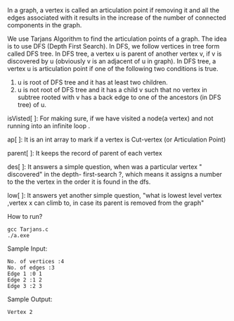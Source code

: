 In a graph, a vertex is called an articulation point if removing it and all the edges associated with it results in the increase of the number of connected components in the graph.

We use Tarjans Algorithm to find the articulation points of a graph.
The idea is to use DFS (Depth First Search). In DFS, we follow vertices in tree form called DFS tree. In DFS tree, a vertex u is parent of another vertex v, if v is discovered by u (obviously v is an adjacent of u in graph). In DFS tree, a vertex u is articulation point if one of the following two conditions is true.
1) u is root of DFS tree and it has at least two children.
2) u is not root of DFS tree and it has a child v such that no vertex in subtree rooted with v has a back edge to one of the ancestors (in DFS tree) of u.

isVisted[ ]:
For making sure, if we have visited a node(a vertex) and not running into an
infinite loop .

ap[ ]:
It is an int array to mark if a vertex is Cut-vertex (or Articulation Point)

parent[  ]:
It keeps the record of parent of each vertex

des[  ]:
It answers a simple question, when was a particular vertex " discovered" in the depth- first-search ?, which means it assigns a number to the the vertex in the order it is found in the dfs. 

low[  ]:
It answers yet another simple question, "what is lowest level vertex ,vertex x can climb to, in case its parent is removed from the graph"

How to run?
```
gcc Tarjans.c
./a.exe
```

Sample Input:
```
No. of vertices :4
No. of edges :3
Edge 1 :0 1
Edge 2 :1 2
Edge 3 :2 3
```
Sample Output:
```
Vertex 2
```